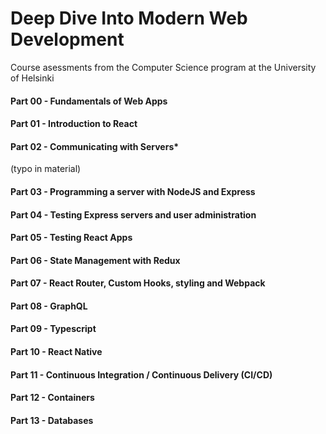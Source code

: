# Deep Dive Into Modern Web Development
Course asessments from the Computer Science program at the University of Helsinki

#### Part 00 - Fundamentals of Web Apps
#### Part 01 - Introduction to React
#### Part 02 - Communicating with Servers*
(typo in material)
#### Part 03 - Programming a server with NodeJS and Express
#### Part 04 - Testing Express servers and user administration
#### Part 05 - Testing React Apps
#### Part 06 - State Management with Redux
#### Part 07 - React Router, Custom Hooks, styling and Webpack
#### Part 08 - GraphQL
#### Part 09 - Typescript
#### Part 10 - React Native
#### Part 11 - Continuous Integration / Continuous Delivery (CI/CD)
#### Part 12 - Containers
#### Part 13 - Databases
